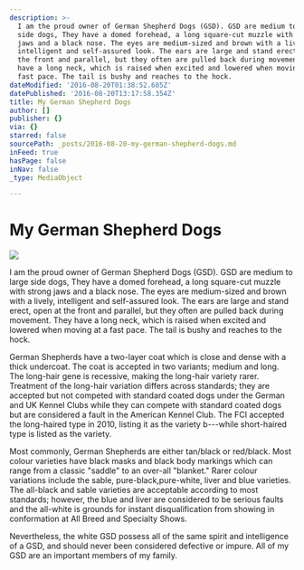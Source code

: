 ```yaml
---
description: >-
  I am the proud owner of German Shepherd Dogs (GSD). GSD are medium to large
  side dogs, They have a domed forehead, a long square-cut muzzle with strong
  jaws and a black nose. The eyes are medium-sized and brown with a lively,
  intelligent and self-assured look. The ears are large and stand erect, open at
  the front and parallel, but they often are pulled back during movement. They
  have a long neck, which is raised when excited and lowered when moving at a
  fast pace. The tail is bushy and reaches to the hock.
dateModified: '2016-08-20T01:38:52.685Z'
datePublished: '2016-08-20T13:17:58.354Z'
title: My German Shepherd Dogs
author: []
publisher: {}
via: {}
starred: false
sourcePath: _posts/2016-08-20-my-german-shepherd-dogs.md
inFeed: true
hasPage: false
inNav: false
_type: MediaObject

---
```

# My German Shepherd Dogs
![](https://the-grid-user-content.s3-us-west-2.amazonaws.com/cc1f32c4-81e8-434d-b8cb-e2f65cf2beb4.jpg)

I am the proud owner of German Shepherd Dogs (GSD). GSD are medium to large side dogs, They have a domed forehead, a long square-cut muzzle with strong jaws and a black nose. The eyes are medium-sized and brown with a lively, intelligent and self-assured look. The ears are large and stand erect, open at the front and parallel, but they often are pulled back during movement. They have a long neck, which is raised when excited and lowered when moving at a fast pace. The tail is bushy and reaches to the hock.

German Shepherds have a two-layer coat which is close and dense with a thick undercoat. The coat is accepted in two variants; medium and long. The long-hair gene is recessive, making the long-hair variety rarer. Treatment of the long-hair variation differs across standards; they are accepted but not competed with standard coated dogs under the German and UK Kennel Clubs while they can compete with standard coated dogs but are considered a fault in the American Kennel Club. The FCI accepted the long-haired type in 2010, listing it as the variety b---while short-haired type is listed as the variety.

Most commonly, German Shepherds are either tan/black or red/black. Most colour varieties have black masks and black body markings which can range from a classic "saddle" to an over-all "blanket." Rarer colour variations include the sable, pure-black,pure-white, liver and blue varieties. The all-black and sable varieties are acceptable according to most standards; however, the blue and liver are considered to be serious faults and the all-white is grounds for instant disqualification from showing in conformation at All Breed and Specialty Shows.

Nevertheless, the white GSD possess all of the same spirit and intelligence of a GSD, and should never been considered defective or impure. All of my GSD are an important members of my family.